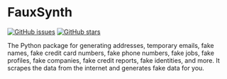 # FauxSynth
[![GitHub issues](https://img.shields.io/github/issues/Alok-joseph/Fake-stuff-generator)](https://github.com/Alok-joseph/Fake-stuff-generator/issues) [![GitHub stars](https://img.shields.io/github/stars/Alok-joseph/Fake-stuff-generator)](https://github.com/Alok-joseph/Fake-stuff-generator/stargazers)

The Python package for generating addresses, temporary emails, fake names, fake credit card numbers, fake phone numbers, fake jobs, fake profiles, fake companies, fake credit reports, fake identities, and more.
It scrapes the data from the internet and generates fake data for you.
